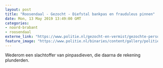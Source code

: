 ```yaml
---
layout: post
title: "Roosendaal - Gezocht - Diefstal bankpas en frauduleus pinnen"
date: Mon, 13 May 2019 13:49:00 GMT
categories: 
- noord-brabant 
- roosendaal 
externe_link: "https://www.politie.nl/gezocht-en-vermist/gezochte-personen/2019/mei/08-diefstal-bankpas-en-frauduleus-pinnen.html"
feature_image: "https://www.politie.nl/binaries/content/gallery/politie/gezocht/verdachten/2019/mei/09-ob/bb_190513/roosendaal-2.jpg"
---
```


Wederom een slachtoffer van pinpasdieven, die daarna de rekening plunderden.
